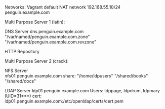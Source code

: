 

Networks:
Vagrant default NAT network 
192.168.55.10/24 penguin.example.com 


Multi Purpose Server 1 (latin):

  DNS Server
	dns.penguin.example.com
        "/var/named/penguin.example.com.zone"
        "/var/named/penguin.example.com.revzone"
   
  HTTP Repository  

Multi Purpose Server 2 (crack):    

  NFS Server  
        nfs01.penguin.example.com 
	share:
		"/home/ldpusers"
		"/shared/books" 
		"/shared/docs" 

  LDAP Server
        ldp01.penguin.example.com 
        	Users: ldppage, ldpdrum, ldpmary		(UID=31***)
        	cert: ldp01.penguin.example.com:/etc/openldap/certs/cert.pem

